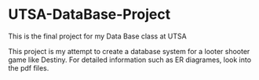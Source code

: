 # UTSA-DataBase-Project
This is the final project for my Data Base class at UTSA

This project is my attempt to create a database system for a looter shooter game like Destiny.
For detailed information such as ER diagrames, look into the pdf files.
